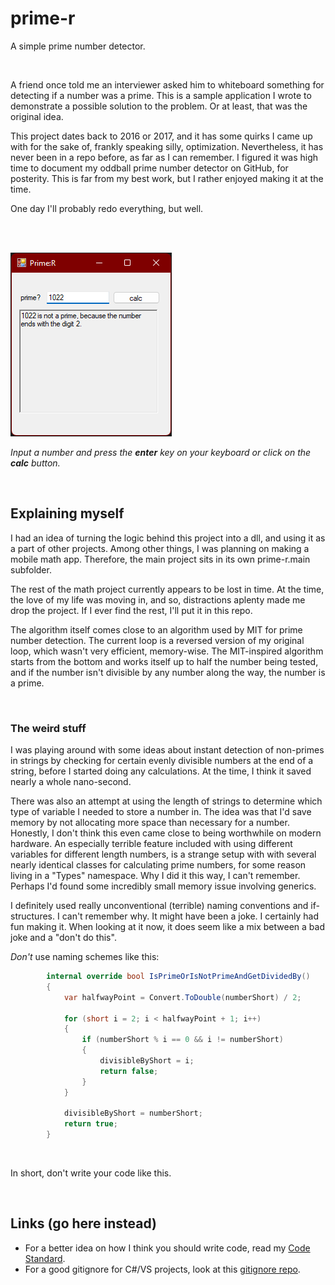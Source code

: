 # prime-r

A simple prime number detector.

<br>

A friend once told me an interviewer asked him to whiteboard something for detecting if a number was a prime. This is a sample application I wrote to demonstrate a possible solution to the problem. Or at least, that was the original idea.

This project dates back to 2016 or 2017, and it has some quirks I came up with for the sake of, frankly speaking silly, optimization. Nevertheless, it has never been in a repo before, as far as I can remember. I figured it was high time to document my oddball prime number detector on GitHub, for posterity. This is far from my best work, but I rather enjoyed making it at the time.

One day I'll probably redo everything, but well.

<br>

<br>

![Screenshiot`](Screenshot.png "Screenshot")

*Input a number and press the **enter** key on your keyboard or click on the **calc** button.*

<br>

## Explaining myself

I had an idea of turning the logic behind this project into a dll, and using it as a part of other projects. Among other things, I was planning on making a mobile math app. Therefore, the main project sits in its own prime-r.main subfolder.

The rest of the math project currently appears to be lost in time. At the time, the love of my life was moving in, and so, distractions aplenty made me drop the project. If I ever find the rest, I'll put it in this repo.

The algorithm itself comes close to an algorithm used by MIT for prime number detection. The current loop is a reversed version of my original loop, which wasn't very efficient, memory-wise. The MIT-inspired algorithm starts from the bottom and works itself up to half the number being tested, and if the number isn't divisible by any number along the way, the number is a prime.


<br>

### The weird stuff

I was playing around with some ideas about instant detection of non-primes in strings by checking for certain evenly divisible numbers at the end of a string, before I started doing any calculations. At the time, I think it saved nearly a whole nano-second.

There was also an attempt at using the length of strings to determine which type of variable I needed to store a number in. The idea was that I'd save memory by not allocating more space than necessary for a number. Honestly, I don't think this even came close to being worthwhile on modern hardware. An especially terrible feature included with using different variables for different length numbers, is a strange setup with with several nearly identical classes for calculating prime numbers, for some reason living in a "Types" namespace. Why I did it this way, I can't remember. Perhaps I'd found some incredibly small memory issue involving generics.

I definitely used really unconventional (terrible) naming conventions and if-structures. I can't remember why. It might have been a joke. I certainly had fun making it. When looking at it now, it does seem like a mix between a bad joke and a "don't do this".

*Don't* use naming schemes like this:
```c#
        internal override bool IsPrimeOrIsNotPrimeAndGetDividedBy() 
        {
            var halfwayPoint = Convert.ToDouble(numberShort) / 2;

            for (short i = 2; i < halfwayPoint + 1; i++)
            {
                if (numberShort % i == 0 && i != numberShort)
                {
                    divisibleByShort = i;
                    return false;
                }
            }

            divisibleByShort = numberShort;
            return true;
        }
```

<br>

In short, don't write your code like this.

<br>

## Links (go here instead)

* For a better idea on how I think you should write code, read my [Code Standard](https://github.com/SonnyLarsson/Texts/blob/main/My%20Code%20Standard.md).
* For a good gitignore for C#/VS projects, look at this [gitignore repo](https://github.com/github/gitignore/blob/main/VisualStudio.gitignore).
